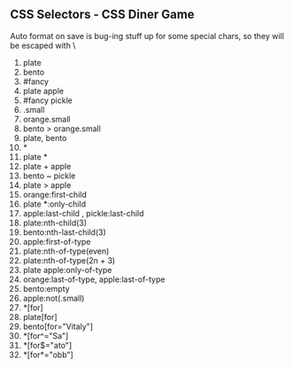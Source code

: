 ## CSS Selectors - CSS Diner Game

Auto format on save is bug-ing stuff up for some special chars, so they will be escaped with \

1. plate
2. bento
3. #fancy
4. plate apple
5. #fancy pickle
6. .small
7. orange.small
8. bento > orange.small
9. plate, bento
10. \*
11. plate \*
12. plate + apple
13. bento ~ pickle
14. plate > apple
15. orange:first-child
16. plate \*:only-child
17. apple:last-child , pickle:last-child
18. plate:nth-child(3)
19. bento:nth-last-child(3)
20. apple:first-of-type
21. plate:nth-of-type(even)
22. plate:nth-of-type(2n + 3)
23. plate apple:only-of-type
24. orange:last-of-type, apple:last-of-type
25. bento:empty
26. apple:not(.small)
27. \*[for]
28. plate[for]
29. bento[for="Vitaly"]
30. \*[for^="Sa"]
31. \*[for$="ato"]
32. \*[for*="obb"]
